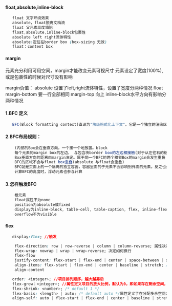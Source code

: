 #### float,absolute,inline-block
```css
   float 文字环绕效果
   absolute，float脱离文档流
   float 父元素高度塌陷
   float,absolute,inline-block包裹性
   absolute left right流体特性
   absolute:定位在border box (box-sizing 无效)
   float：content box 
```
#### margin
元素充分利用可用空间，margin才能改变元素可视尺寸
元素设定了宽度(100%),或是包裹性的时候对尺寸没有影响

margin负值：
absolute 设置了left,right流体特性，设置了宽度分两种情况
float margin-bottom 要一行全部相同
      margin-top 向上
inline-block水平方向有影响分两种情况
#### 1.BFC 定义
```js
   BFC(Block formatting context)直译为"块级格式化上下文"。它是一个独立的渲染区域，只有Block-level box参与， 它规定了内部的Block-level Box如何布局，并且与这个区域外部毫不相干。
```
#### 2.BFC布局规则：
```js
    (内部的Box会在垂直方向，一个接一个地放置。block
    每个元素的margin box的左边， 与包含块border box的左边相接触(对于从左往右的格式化，否则相反)。即使存在浮动也是如此。inline float)
    Box垂直方向的距离由margin决定。属于同一个BFC的两个相邻Box的margin会发生重叠
    BFC的区域不会与float box重叠(absolute 与float会重叠)
    BFC就是页面上的一个隔离的独立容器，容器里面的子元素不会影响到外面的元素。反之也如此。
    计算BFC的高度时，浮动元素也参与计算
```
#### 3.怎样触发BFC
```css
    根元素
    float属性不为none
    position为absolute或fixed
    display为inline-block, table-cell, table-caption, flex, inline-flex
    overflow不为visible
```
#### flex
```css
   display:flex; //触发
```
```css
    flex-direction: row | row-reverse | column | column-reverse; 属性决定主轴的方向（即项目的排列方向）。
    flex-wrap: nowrap | wrap | wrap-reverse; 决定如何换行
    flex-flow
    justify-content: flex-start | flex-end | center | space-between | space-around;
    align-items: flex-start | flex-end | center | baseline | stretch; /* 如果项目未设置高度或设为auto，将占满整个容器的高度。 */
    align-content
```
```css
   order: <integer>; //项目排列顺序，越大越靠后
   flex-grow：<integer>; //属性定义项目的放大比例，默认为0，即如果存在剩余空间，也不放大。
   flex-shrink: <number>; /* default 1 */
   flex-basis: <length> | auto; /* default auto */属性定义了在分配多余空间之前，项目占据的主轴空间（main size）
   align-self: auto | flex-start | flex-end | center | baseline | stretch;可覆盖align-items属性。默认值为auto，表示继承父元素的align-items属性，如果没有父元素，则等同于stretch
```